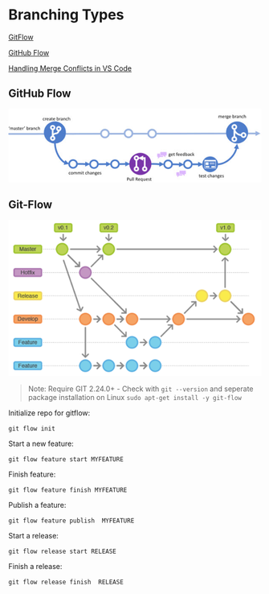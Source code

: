 # Branching Types

[GitFlow](https://danielkummer.github.io/git-flow-cheatsheet/)

[GitHub Flow](https://docs.github.com/en/get-started/quickstart/github-flow)

[Handling Merge Conflicts in VS Code](https://code.visualstudio.com/docs/editor/versioncontrol#_merge-conflicts)

## GitHub Flow

![gitflow](_images/github-flow.jpg)

## Git-Flow

![gitflow](_images/gitflow.png)

> Note: Require GIT 2.24.0+ - Check with `git --version` and seperate package installation on Linux `sudo apt-get install -y git-flow`

Initialize repo for gitflow:

```
git flow init
```

Start a new feature:

```
git flow feature start MYFEATURE
```

Finish feature:

```
git flow feature finish MYFEATURE
```

Publish a feature:

```
git flow feature publish  MYFEATURE
```

Start a release:

```
git flow release start RELEASE
```

Finish a release:

```
git flow release finish  RELEASE
```